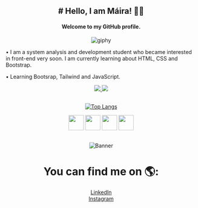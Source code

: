 <div align="center">  

<h2># Hello, I am Máira! 👱‍♀</h2>
<h4>Welcome to my GitHub profile.</h4>

![giphy](https://github.com/mayacdev/mayacdev/assets/151089184/a433ba08-8827-4ea8-a184-532917c95616=250x250)

</div>

• I am a system analysis and development student who became interested in front-end very soon. I am currently learning about HTML, CSS and Bootstrap. 

• Learning Bootsrap, Tailwind and JavaScript.

<div align="center">  

<a href="https://www.instagram.com/deucemaycare/">
  <img src="https://img.shields.io/badge/Instagram-E4405F?style=for-the-badge&logo=instagram&logoColor=white">
</a>

<a href="https://linkedin.com/in/mairaalmeidac">
<img src="https://img.shields.io/badge/LinkedIn-0077B5?style=for-the-badge&logo=linkedin&logoColor=white">
</a>

##          

<div>
  
  [![Top Langs](https://github-readme-stats.vercel.app/api/top-langs/?username=mayacdev&layout=compact)](https://github.com/mayacdev/github-readme-stats)

  <div style="display: inline_block">        
  
  <img height="40" width="40" src="https://cdn.jsdelivr.net/gh/devicons/devicon@latest/icons/html5/html5-plain.svg" />
          
  <img height="40" width="40" src="https://cdn.jsdelivr.net/gh/devicons/devicon@latest/icons/css3/css3-plain.svg" />
          
  <img height="40" width="40" src="https://cdn.jsdelivr.net/gh/devicons/devicon@latest/icons/bootstrap/bootstrap-original.svg" />
  
  <img height="40" width="40" src="https://cdn.jsdelivr.net/gh/devicons/devicon@latest/icons/javascript/javascript-plain.svg" />

  </div>
  
</div>

  ##

  ![Banner](https://hermes.dio.me/public-users/malmeidac210/share/b42eb7d9fcd9b690f5021995c5df2fc2.png)

# You can find me on 🌎:<br>
<a href="https://www.linkedin.com/in/mairaalmeidac/">LinkedIn</a><br>
<a href="https://www.instagram.com/deucemaycare/">Instagram</a>


<!---
mayacdev/mayacdev is a ✨ special ✨ repository because its `README.md` (this file) appears on your GitHub profile.
You can click the Preview link to take a look at your changes.
--->
